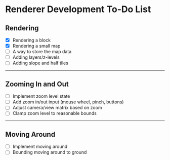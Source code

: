# Renderer Development To-Do List

## Rendering 
- [X] Rendering a block
- [X] Rendering a small map
- [ ] A way to store the map data
- [ ] Adding layers/z-levels
- [ ] Adding slope and half tiles

---

## Zooming In and Out
- [ ] Implement zoom level state
- [ ] Add zoom in/out input (mouse wheel, pinch, buttons)
- [ ] Adjust camera/view matrix based on zoom
- [ ] Clamp zoom level to reasonable bounds

---

## Moving Around 
- [ ] Implement moving around 
- [ ] Bounding moving around to ground 
